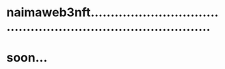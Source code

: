# naimaweb3nft...................................................................................
# soon...
